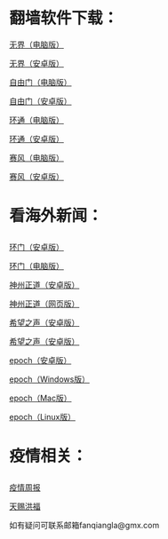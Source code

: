 # 翻墙软件下载：
<p><a href="https://cdn.jsdelivr.net/gh/fanqiangla/ruanjian/u1902.zip">无界（电脑版）</a></p>
<p><a href="https://cdn.jsdelivr.net/gh/fanqiangla/ruanjian/um4.8.apk">无界（安卓版）</a></p>
<p><a href="https://cdn.jsdelivr.net/gh/fanqiangla/ruanjian/fg782p.zip">自由门（电脑版）</a></p>
<p><a href="https://cdn.jsdelivr.net/gh/fanqiangla/ruanjian/fgma42.apk">自由门（安卓版）</a></p>
<p><a href="https://raw.githubusercontent.com/opipe/up/master/oPipe.zip">环通（电脑版）</a></p>
<p><a href="https://cdn.jsdelivr.net/gh/opipe/up/oPipe.apk">环通（安卓版）</a></p>
<p><a href="https://cdn.jsdelivr.net/gh/fanqiangla/ruanjian/psiphon3.zip">赛风（电脑版）</a></p>
<p><a href="https://cdn.jsdelivr.net/gh/fanqiangla/ruanjian/PsiphonAndroid.apk">赛风（安卓版）</a></p>
<h1><p>看海外新闻：</p></h1>
<p><a href="https://cdn.jsdelivr.net/gh/opipe/up/oGatea.apk">环门（安卓版）</a></p>
<p><a href="https://cdn.jsdelivr.net/gh/opipe/up/oGate.zip">环门（电脑版）</a></p>
<p><a href="https://cdn.jsdelivr.net/gh/czicxj2368/www/szzd/SzzdOgate.apk">神州正道（安卓版）</a></p>
<p><a href="https://cdn.jsdelivr.net/gh/fanqiangla/ruanjian/szzdogate.rar">神州正道（网页版）</a></p>
<p><a href="https://cdn.jsdelivr.net/gh/fanqiangla/ruanjian/oHopea.apk">希望之声（安卓版）</a></p>
<p><a href="https://cdn.jsdelivr.net/gh/woyaofq/xz/oHopea.apk">希望之声（安卓版）</a></p>
<p><a href="https://github.com/fqcdn/fq/releases/download/v1.0.0/fq.apk">epoch（安卓版）</a></p>
<p><a href="https://github.com/fqcdn/fq/releases/download/v1.0.0/epoch_access-1.0.1-win32.zip">epoch（Windows版）</a></p>
<p><a href="https://github.com/fqcdn/fq/releases/download/v1.0.0/epoch_access-1.0.1-mac.zip">epoch（Mac版）</a></p>
<p><a href="https://github.com/fqcdn/fq/releases/download/v1.0.0/epoch_access-1.0.1-linux64.tar.xz">epoch（Linux版）</a></p>
<h1><p>疫情相关：</p></h1>
<p><a href="https://cdn.jsdelivr.net/gh/fanqiangla/ruanjian/疫情周报8.pdf">疫情周报</a></p>
<p><a href="https://cdn.jsdelivr.net/gh/fanqiangla/ruanjian/天赐洪福14.pdf">天赐洪福</a></p>
<p>如有疑问可联系邮箱fanqiangla@gmx.com </a></p>

